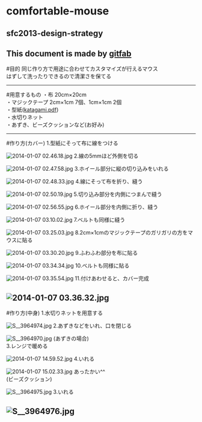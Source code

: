 # comfortable-mouse
## sfc2013-design-strategy   
This document is made by [gitfab](http://gitfab.org)
---
#目的
同じ作り方で用途に合わせてカスタマイズが行えるマウス<br>
はずして洗ったりできるので清潔さを保てる<br>

---
#用意するもの
・布 20cm×20cm<br>
・マジックテープ 2cm×1cm 7個、1cm×1cm 2個<br>
・型紙([katagami.pdf](https://raw.github.com/nanmpdrk/comfortable-mouse/master/gitfab/resources/katagami.pdf))<br>
・水切りネット<br>
・あずき、ビーズクッションなど(お好み)


---
#作り方(カバー)
1.型紙にそって布に線をつける<br>


![2014-01-07 02.46.18.jpg](https://raw.github.com/nanmpdrk/comfortable-mouse/master/gitfab/resources/2014-01-07-02.46.18.jpg)
2.線の5mmほど外側を切る

![2014-01-07 02.47.58.jpg](https://raw.github.com/nanmpdrk/comfortable-mouse/master/gitfab/resources/2014-01-07-02.47.58.jpg)
3.ホイール部分に縦の切り込みをいれる

![2014-01-07 02.48.33.jpg](https://raw.github.com/nanmpdrk/comfortable-mouse/master/gitfab/resources/2014-01-07-02.48.33.jpg)
4.線にそって布を折り、縫う

![2014-01-07 02.50.19.jpg](https://raw.github.com/nanmpdrk/comfortable-mouse/master/gitfab/resources/2014-01-07-02.50.19.jpg)
5.切り込み部分を内側につまんで縫う

![2014-01-07 02.56.55.jpg](https://raw.github.com/nanmpdrk/comfortable-mouse/master/gitfab/resources/2014-01-07-02.56.55.jpg)
6.ホイール部分を内側に折り、縫う

![2014-01-07 03.10.02.jpg](https://raw.github.com/nanmpdrk/comfortable-mouse/master/gitfab/resources/2014-01-07-03.10.02.jpg)
7.ベルトも同様に縫う

![2014-01-07 03.25.03.jpg](https://raw.github.com/nanmpdrk/comfortable-mouse/master/gitfab/resources/2014-01-07-03.25.03.jpg)
8.2cm×1cmのマジックテープのガリガリの方をマウスに貼る

![2014-01-07 03.30.20.jpg](https://raw.github.com/nanmpdrk/comfortable-mouse/master/gitfab/resources/2014-01-07-03.30.20.jpg)
9.ふわふわ部分を布に貼る

![2014-01-07 03.34.34.jpg](https://raw.github.com/nanmpdrk/comfortable-mouse/master/gitfab/resources/2014-01-07-03.34.34.jpg)
10.ベルトも同様に貼る

![2014-01-07 03.35.54.jpg](https://raw.github.com/nanmpdrk/comfortable-mouse/master/gitfab/resources/2014-01-07-03.35.54.jpg)
11.付けあわせると、カバー完成

![2014-01-07 03.36.32.jpg](https://raw.github.com/nanmpdrk/comfortable-mouse/master/gitfab/resources/2014-01-07-03.36.32.jpg)
---
#作り方(中身)
1.水切りネットを用意する

![S__3964974.jpg](https://raw.github.com/nanmpdrk/comfortable-mouse/master/gitfab/resources/S__3964974.jpg)
2.あずきなどをいれ、口を閉じる

![S__3964970.jpg](https://raw.github.com/nanmpdrk/comfortable-mouse/master/gitfab/resources/S__3964970.jpg)
(あずきの場合)
<br>
3.レンジで暖める



![2014-01-07 14.59.52.jpg](https://raw.github.com/nanmpdrk/comfortable-mouse/master/gitfab/resources/2014-01-07-14.59.52.jpg)
4.いれる

![2014-01-07 15.02.33.jpg](https://raw.github.com/nanmpdrk/comfortable-mouse/master/gitfab/resources/2014-01-07-15.02.33.jpg)
あったかい^^<br>
(ビーズクッション)

![S__3964975.jpg](https://raw.github.com/nanmpdrk/comfortable-mouse/master/gitfab/resources/S__3964975.jpg)
3.いれる

![S__3964976.jpg](https://raw.github.com/nanmpdrk/comfortable-mouse/master/gitfab/resources/S__3964976.jpg)
---
